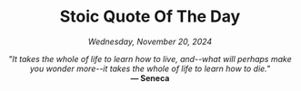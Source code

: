 <h1 align="center">Stoic Quote Of The Day</h1>

<p align="center"><em>Wednesday, November 20, 2024</em></p>

<p align="center">
  <em>"It takes the whole of life to learn how to live, and--what will perhaps make you wonder more--it takes the whole of life to learn how to die."</em><br>
  <strong>— Seneca</strong>
</p>
